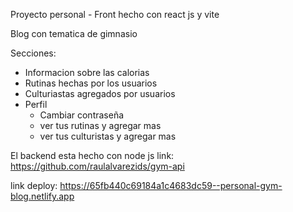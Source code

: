 Proyecto personal - Front hecho con react js y vite

Blog con tematica de gimnasio

Secciones:
  - Informacion sobre las calorias
  - Rutinas hechas por los usuarios
  - Culturiastas agregados por usuarios
  - Perfil
      - Cambiar contraseña
      - ver tus rutinas y agregar mas
      - ver tus culturistas y agregar mas

El backend esta hecho con node js 
  link: https://github.com/raulalvarezids/gym-api

link deploy: https://65fb440c69184a1c4683dc59--personal-gym-blog.netlify.app
